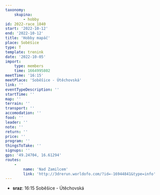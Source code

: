 ```yaml
---
taxonomy:
    skupina:
        - hobby
id: 2022-race_1840
start: '2022-10-12'
end: '2022-10-12'
title: 'Hobby mapáč'
place: Soběšice
type: T
template: trenink
date: '2022-10-05'
import:
    type: members
    time: 1664995802
meetTime: '16:15'
meetPlace: 'Soběšice - Útěchovská'
link: ''
eventTypeDescription: ''
startTime: ''
map: ''
terrain: ''
transport: ''
accomodation: ''
food: ''
leader: ''
note: ''
return: ''
price: ''
program: ''
thingsToTake: ''
signups: ''
gps: '49.24704, 16.61294'
routes:
    -
        name: 'Nad Zamilcem'
        link: 'http://3drerun.worldofo.com/?id=-16944841&type=info'
---
```


* **sraz**: 16:15 Soběšice - Útěchovská
